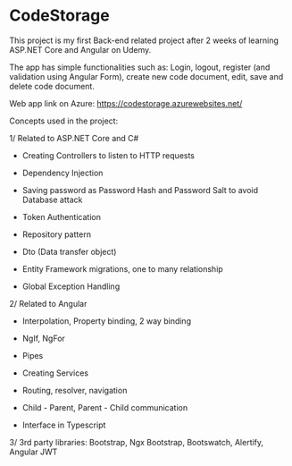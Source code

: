 # CodeStorage
This project is my first Back-end related project after 2 weeks of learning ASP.NET Core and Angular on Udemy.

The app has simple functionalities such as: Login, logout, register (and validation using Angular Form), create new code document, edit, save and delete code document.

Web app link on Azure: https://codestorage.azurewebsites.net/

Concepts used in the project:


1/ Related to ASP.NET Core and C#

+ Creating Controllers to listen to HTTP requests

+ Dependency Injection

+ Saving password as Password Hash and Password Salt to avoid Database attack

+ Token Authentication

+ Repository pattern

+ Dto (Data transfer object)

+ Entity Framework migrations, one to many relationship

+ Global Exception Handling


2/ Related to Angular

+ Interpolation, Property binding, 2 way binding

+ NgIf, NgFor

+ Pipes

+ Creating Services

+ Routing, resolver, navigation

+ Child - Parent, Parent - Child communication

+ Interface in Typescript


3/ 3rd party libraries: Bootstrap, Ngx Bootstrap, Bootswatch, Alertify, Angular JWT
